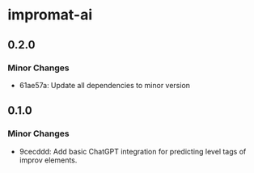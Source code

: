 # impromat-ai

## 0.2.0

### Minor Changes

- 61ae57a: Update all dependencies to minor version

## 0.1.0

### Minor Changes

- 9cecddd: Add basic ChatGPT integration for predicting level tags of improv elements.
